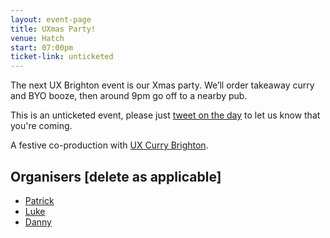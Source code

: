```yaml
---
layout: event-page  
title: UXmas Party!
venue: Hatch
start: 07:00pm
ticket-link: unticketed
---
```


The next UX Brighton event is our Xmas party. We’ll order takeaway curry and BYO booze, then around 9pm go off to a nearby pub.

This is an unticketed event, please just <a href="https://twitter.com/uxbri">tweet on the day</a> to let us know that you're coming.

A festive co-production with <a href="https://twitter.com/uxcurrybrighton">UX Curry Brighton</a>.

## Organisers [delete as applicable]

- [Patrick](http://uxbrighton.org.uk/about/#patrick "")
- [Luke](http://uxbrighton.org.uk/about/#luke "")
- [Danny](http://uxbrighton.org.uk/about/#danny "")